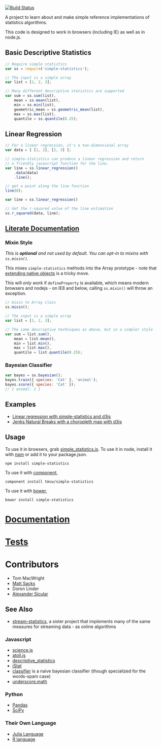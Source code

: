 [![Build Status](https://secure.travis-ci.org/tmcw/simple-statistics.png?branch=master)](http://travis-ci.org/tmcw/simple-statistics)

A project to learn about and make simple reference implementations
of statistics algorithms.

This code is designed to work in browsers (including IE)
as well as in node.js.

## Basic Descriptive Statistics

```javascript
// Require simple statistics
var ss = require('simple-statistics');

// The input is a simple array
var list = [1, 2, 3];

// Many different descriptive statistics are supported
var sum = ss.sum(list),
    mean = ss.mean(list),
    min = ss.min(list),
    geometric_mean = ss.geometric_mean(list),
    max = ss.max(list),
    quantile = ss.quantile(0.25);
```

## Linear Regression

```javascript
// For a linear regression, it's a two-dimensional array
var data = [ [1, 2], [2, 3] ];

// simple-statistics can produce a linear regression and return
// a friendly javascript function for the line.
var line = ss.linear_regression()
    .data(data)
    .line();

// get a point along the line function
line(0);

var line = ss.linear_regression()

// Get the r-squared value of the line estimation
ss.r_squared(data, line);
```

## [Literate Documentation](http://macwright.org/simple-statistics/)

### Mixin Style

_This is **optional** and not used by default. You can opt-in to mixins
with `ss.mixin()`._

This mixes `simple-statistics` methods into the Array prototype - note that
[extending native objects](http://perfectionkills.com/extending-built-in-native-objects-evil-or-not/) is a
tricky move.

This will _only work_ if `defineProperty` is available, which means modern browsers
and nodejs - on IE8 and below, calling `ss.mixin()` will throw an exception.

```javascript
// mixin to Array class
ss.mixin();

// The input is a simple array
var list = [1, 2, 3];

// The same descriptive techniques as above, but in a simpler style
var sum = list.sum(),
    mean = list.mean(),
    min = list.min(),
    max = list.max(),
    quantile = list.quantile(0.25);
```

### Bayesian Classifier

```javascript
var bayes = ss.bayesian();
bayes.train({ species: 'Cat' }, 'animal');
bayes.score({ species: 'Cat' });
// { animal: 1 }
```

## Examples

* [Linear regression with simple-statistics and d3js](http://bl.ocks.org/3931800)
* [Jenks Natural Breaks with a choropleth map with d3js](http://bl.ocks.org/tmcw/4969184)

## Usage

To use it in browsers, grab [simple_statistics.js](https://raw.github.com/tmcw/simple-statistics/master/src/simple_statistics.js).
To use it in node, install it with [npm](https://npmjs.org/) or add it to your package.json.

    npm install simple-statistics

To use it with [component](https://github.com/component/component),

    component install tmcw/simple-statistics
    
To use it with [bower](http://bower.io/),

    bower install simple-statistics

# [Documentation](https://github.com/tmcw/simple-statistics/blob/master/API.md)
# [Tests](http://travis-ci.org/#!/tmcw/simple-statistics)

# Contributors

* Tom MacWright
* [Matt Sacks](https://github.com/mattsacks)
* Doron Linder
* [Alexander Sicular](https://github.com/siculars)

## See Also

* [stream-statistics](https://github.com/tmcw/stream-statistics), a sister project that implements
  many of the same measures for streaming data - as online algorithms

### Javascript

* [science.js](https://github.com/jasondavies/science.js)
* [atoll.js](https://github.com/nsfmc/atoll.js)
* [descriptive_statistics](https://github.com/thirtysixthspan/descriptive_statistics)
* [jStat](http://www.jstat.org/)
* [classifier](https://github.com/harthur/classifier) is a naive bayesian classifier (though specialized for the words-spam case)
* [underscore.math](https://github.com/syntagmatic/underscore.math/blob/master/underscore.math.js)

### Python

* [Pandas](http://pandas.pydata.org/)
* [SciPy](http://www.scipy.org/)

### Their Own Language

* [Julia Language](http://julialang.org/)
* [R language](http://www.r-project.org/)

